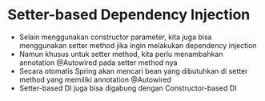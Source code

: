 # Setter-based Dependency Injection

- Selain menggunakan constructor parameter, kita juga bisa menggunakan setter method jika ingin melakukan dependency injection
- Namun khusus untuk setter method, kita perlu menambahkan annotation @Autowired pada setter method nya
- Secara otomatis Spring akan mencari bean yang dibutuhkan di setter method yang memiliki annotation @Autowired
- Setter-based DI juga bisa digabung dengan Constructor-based DI